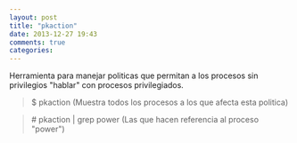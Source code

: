 ```yaml
---
layout: post
title: "pkaction"
date: 2013-12-27 19:43
comments: true
categories: 
---
```

Herramienta para manejar politicas que permitan a los procesos sin privilegios "hablar" con procesos privilegiados. 

>$ pkaction (Muestra todos los procesos a los que afecta esta politica) 

>\# pkaction | grep power (Las que hacen referencia al proceso "power")

